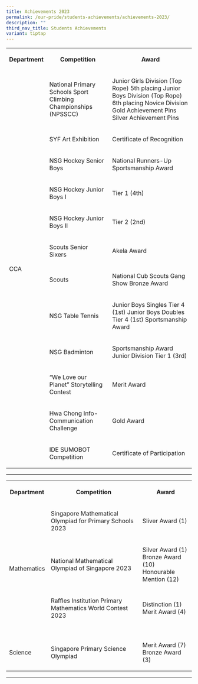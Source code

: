 ```yaml
---
title: Achievements 2023
permalink: /our-pride/students-achievements/achievements-2023/
description: ""
third_nav_title: Students Achievements
variant: tiptap
---
```

<table style="minWidth: 75px">
<colgroup>
<col>
<col>
<col>
</colgroup>
<tbody>
<tr>
<th rowspan="1" colspan="1">
<p><strong>Department</strong>
</p>
</th>
<th rowspan="1" colspan="1">
<p><strong>Competition</strong>
</p>
</th>
<th rowspan="1" colspan="1">
<p><strong>Award</strong>
</p>
</th>
</tr>
<tr>
<td rowspan="12" colspan="1">
<p>CCA</p>
</td>
<td rowspan="1" colspan="1">
<p>National Primary Schools Sport Climbing Championships (NPSSCC)</p>
</td>
<td rowspan="1" colspan="1">
<p>Junior Girls Division (Top Rope) 5th placing Junior Boys Division (Top
Rope) 6th placing Novice Division Gold Achievement Pins Silver Achievement
Pins</p>
</td>
</tr>
<tr>
<td rowspan="1" colspan="1">
<p>SYF Art Exhibition</p>
</td>
<td rowspan="1" colspan="1">
<p>Certificate of Recognition</p>
</td>
</tr>
<tr>
<td rowspan="1" colspan="1">
<p>NSG Hockey Senior Boys</p>
</td>
<td rowspan="1" colspan="1">
<p>National Runners-Up Sportsmanship Award</p>
</td>
</tr>
<tr>
<td rowspan="1" colspan="1">
<p>NSG Hockey Junior Boys I</p>
</td>
<td rowspan="1" colspan="1">
<p>Tier 1 (4th)</p>
</td>
</tr>
<tr>
<td rowspan="1" colspan="1">
<p>NSG Hockey Junior Boys II</p>
</td>
<td rowspan="1" colspan="1">
<p>Tier 2 (2nd)</p>
</td>
</tr>
<tr>
<td rowspan="1" colspan="1">
<p>Scouts Senior Sixers</p>
</td>
<td rowspan="1" colspan="1">
<p>Akela Award</p>
</td>
</tr>
<tr>
<td rowspan="1" colspan="1">
<p>Scouts</p>
</td>
<td rowspan="1" colspan="1">
<p>National Cub Scouts Gang Show Bronze Award</p>
</td>
</tr>
<tr>
<td rowspan="1" colspan="1">
<p>NSG Table Tennis</p>
</td>
<td rowspan="1" colspan="1">
<p>Junior Boys Singles Tier 4 (1st) Junior Boys Doubles Tier 4 (1st) Sportsmanship
Award</p>
</td>
</tr>
<tr>
<td rowspan="1" colspan="1">
<p>NSG Badminton</p>
</td>
<td rowspan="1" colspan="1">
<p>Sportsmanship Award Junior Division Tier 1 (3rd)</p>
</td>
</tr>
<tr>
<td rowspan="1" colspan="1">
<p>“We Love our Planet” Storytelling Contest</p>
</td>
<td rowspan="1" colspan="1">
<p>Merit Award</p>
</td>
</tr>
<tr>
<td rowspan="1" colspan="1">
<p>Hwa Chong Info-Communication Challenge</p>
</td>
<td rowspan="1" colspan="1">
<p>Gold Award</p>
</td>
</tr>
<tr>
<td rowspan="1" colspan="1">
<p>IDE SUMOBOT Competition</p>
</td>
<td rowspan="1" colspan="1">
<p>Certificate of Participation</p>
</td>
</tr>
</tbody>
</table>
<hr>
<p></p>
<table style="minWidth: 75px">
<colgroup>
<col>
<col>
<col>
</colgroup>
<tbody>
<tr>
<th rowspan="1" colspan="1">
<p><strong>Department</strong>
</p>
</th>
<th rowspan="1" colspan="1">
<p><strong>Competition</strong>
</p>
</th>
<th rowspan="1" colspan="1">
<p><strong>Award</strong>
</p>
</th>
</tr>
<tr>
<td rowspan="4" colspan="1">
<p>Mathematics</p>
</td>
<td rowspan="1" colspan="1">
<p>Singapore Mathematical Olympiad for Primary Schools 2023</p>
</td>
<td rowspan="1" colspan="1">
<p>Sliver Award (1)</p>
</td>
</tr>
<tr>
<td rowspan="1" colspan="1">
<p>National Mathematical Olympiad of Singapore 2023</p>
</td>
<td rowspan="1" colspan="1">
<p>Silver Award (1)
<br>Bronze Award (10)
<br>Honourable Mention (12)</p>
</td>
</tr>
<tr>
<td rowspan="1" colspan="1">
<p>Raffles Institution Primary Mathematics World Contest 2023</p>
</td>
<td rowspan="1" colspan="1">
<p>Distinction (1)
<br>Merit Award (4)</p>
</td>
</tr>
<tr>
<td rowspan="1" colspan="1">
<p></p>
</td>
<td rowspan="1" colspan="1">
<p></p>
</td>
</tr>
<tr>
<td rowspan="1" colspan="1">
<p>Science</p>
</td>
<td rowspan="1" colspan="1">
<p>Singapore Primary Science Olympiad
<br>
</p>
</td>
<td rowspan="1" colspan="1">
<p>Merit Award (7)
<br>Bronze Award (3)</p>
</td>
</tr>
</tbody>
</table>
<hr>
<p></p>